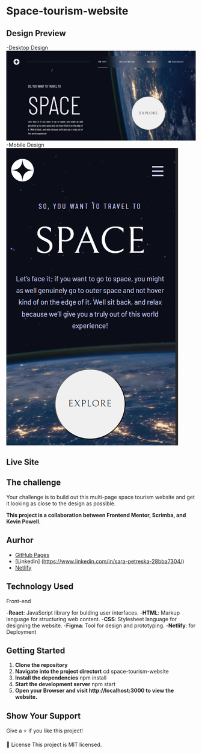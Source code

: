 # Space-tourism-website

## Design Preview
-Desktop Design ![alt text](desktop.png)
-Mobile Design ![alt text](mobile.png)

## Live Site


## The challenge

Your challenge is to build out this multi-page space tourism website and get it looking as close to the design as possible.

**This project is a collaboration between Frontend Mentor, Scrimba, and Kevin Powell.**

## Aurhor

- [GitHub Pages](https://github.com/Petresara)
- [Linkedin] (https://www.linkedin.com/in/sara-petreska-28bba7304/)
- [Netlify](https://app.netlify.com/teams/petresara/sites)

## Technology Used

Front-end

 -**React**: JavaScript library for bulding user interfaces.
 -**HTML**: Markup language for structuring web content.
 -**CSS**: Stylesheet language for designing the website.
 -**Figma**: Tool for design and prototyping.
 -**Netlify**: for Deployment

## Getting Started
 1. **Clone the repository**
 2. **Navigate into the project directort**
   cd space-tourism-website
3. **Install the dependencies**
   npm install
4. **Start the development server**
   npm start
5. **Open your Browser and visit http://localhost:3000 to view the website.**

## Show Your Support
Give a ⭐️ if you like this project!

📝 License
This project is MIT licensed.